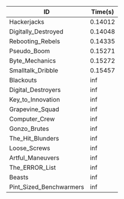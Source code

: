 |ID|Time(s)|
|-|-|
|Hackerjacks|0.14012|
|Digitally_Destroyed|0.14048|
|Rebooting_Rebels|0.14335|
|Pseudo_Boom|0.15271|
|Byte_Mechanics|0.15272|
|Smalltalk_Dribble|0.15457|
|Blackouts|inf|
|Digital_Destroyers|inf|
|Key_to_Innovation|inf|
|Grapevine_Squad|inf|
|Computer_Crew|inf|
|Gonzo_Brutes|inf|
|The_Hit_Blunders|inf|
|Loose_Screws|inf|
|Artful_Maneuvers|inf|
|The_ERROR_List|inf|
|Beasts|inf|
|Pint_Sized_Benchwarmers|inf|
